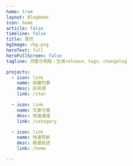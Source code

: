 ```yaml
---
home: true
layout: BlogHome
icon: home
article: false
timeline: false
title: 首页
bgImage: /bg.png
heroText: full
heroFullScreen: false
tagline: 完整示例版：生成release，tags，changelog

projects:
  - icon: link
    name: 收藏列表
    desc: 好资源
    link: /star

  - icon: link
    name: 文章分类
    desc: 快速通道
    link: /category

  - icon: link
    name: 快速导航
    desc: 极速前进
    link: /home

---
```

